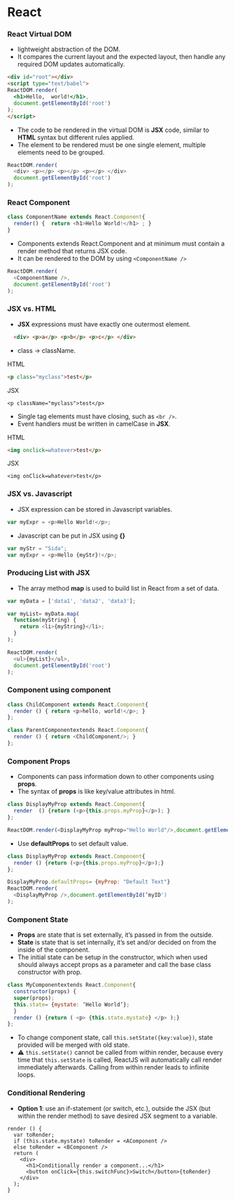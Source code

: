 # React

### React Virtual DOM
- lightweight abstraction of the DOM.
- It compares the current layout and the expected layout, then handle any required DOM updates automatically.
```HTML
<div id="root"></div>
<script type="text/babel">
ReactDOM.render(
  <h1>Hello,  world!</h1>,
  document.getElementById('root')
);
</script>
```
- The code to be rendered in the virtual DOM is **JSX** code, similar to **HTML** syntax but different rules applied.
- The element to be rendered must be one single element, multiple elements need to be grouped.
```Javascript
ReactDOM.render(
  <div> <p></p> <p></p> <p></p> </div>
  document.getElementById('root')
);
```
### React Component
```Javascript
class ComponentName extends React.Component{
  render() {  return <h1>Hello World!</h1> ; }
}
```
 - Components extends React.Component and at minimum must contain a render method that returns JSX code.
 - It can be rendered to the DOM by using `<ComponentName />`
```Javascript
ReactDOM.render(
  <ComponentName />,
  document.getElementById('root')
);
```

### JSX vs. HTML
  - **JSX** expressions must have exactly one outermost element.
```HTML
  <div> <p>a</p> <p>b</p> <p>c</p> </div>
```
  - class -> className.
  
HTML
```HTML
<p class="myclass">test</p>
```
JSX
```JSX
<p className="myclass">test</p>
```
  - Single tag elements must have closing, such as `<br />`.
  - Event handlers must be written in camelCase in **JSX**.
  
HTML
```HTML
<img onclick=whatever>test</p>
```
JSX
```JSX
<img onClick=whatever>test</p>
```


### JSX vs. Javascript
  - JSX expression can be stored in Javascript variables.
```Javascript
var myExpr = <p>Hello World!</p>;
```
  - Javascript can be put in JSX using **{}**
```Javascript
var myStr = "Sida";
var myExpr = <p>Hello {myStr}!</p>;
```

### Producing List with JSX
  - The array method **map** is used to build list in React from a set of data.
```Javascript
var myData = ['data1', 'data2', 'data3'];

var myList= myData.map(
  function(myString) { 
    return <li>{myString}</li>; 
  }
);

ReactDOM.render(
  <ul>{myList}</ul>,
  document.getElementById('root')
);
```

### Component using component
```Javascript
class ChildComponent extends React.Component{
  render () { return <p>hello, world!</p>; }
};

class ParentComponentextends React.Component{
  render () { return <ChildComponent/>; }
};
```

### Component Props
  - Components can pass information down to other components using **props**.
  - The syntax of **props** is like key/value attributes in html.
```Javascript
class DisplayMyProp extends React.Component{ 
  render  () {return (<p>{this.props.myProp}</p>); }
};

ReactDOM.render(<DisplayMyProp myProp="Hello World"/>,document.getElementById('myID'));
```
  - Use **defaultProps** to set default value.
```Javascript
class DisplayMyProp extends React.Component{
  render () {return (<p>{this.props.myProp}</p>);}
};

DisplayMyProp.defaultProps= {myProp: "Default Text"}
ReactDOM.render(
  <DisplayMyProp />,document.getElementById(’myID')
);
```

### Component State
  - **Props** are state that is set externally, it’s passed in from the outside.
  - **State** is state that is set internally, it’s set and/or decided  on from the inside of the component.
  - The initial state can be setup in the constructor, which when used should always accept props as a parameter and call the base class constructor with prop.
```Javascript
class MyComponentextends React.Component{
  constructor(props) {
  super(props);
  this.state= {mystate: ‘Hello World’};
  }
  render () {return ( <p> {this.state.mystate} </p> );}
};
```
  - To change component state, call `this.setState({key:value})`, state provided will be merged with old state.
  - ⚠️ `this.setState()` cannot be called from within render, because every time that `this.setState` is called, ReactJS will automatically call render immediately afterwards. Calling from within render leads to infinite loops.
  

### Conditional Rendering
  - **Option 1**: use an if-statement (or switch,  etc.), outside the JSX (but within the render method) to save desired JSX segment to a variable.
```JSX
render () { 
  var toRender;
  if (this.state.mystate) toRender = <AComponent />
  else toRender = <BComponent />
  return (
    <div>
      <h1>Conditionally render a component...</h1>
      <button onClick={this.switchFunc}>Switch</button>{toRender}
    </div>
  );
}
```
